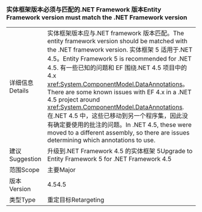 ### <a name="entity-framework-version-must-match-the-net-framework-version"></a><span data-ttu-id="72d74-101">实体框架版本必须与匹配的.NET Framework 版本</span><span class="sxs-lookup"><span data-stu-id="72d74-101">Entity Framework version must match the .NET Framework version</span></span>

|   |   |
|---|---|
|<span data-ttu-id="72d74-102">详细信息</span><span class="sxs-lookup"><span data-stu-id="72d74-102">Details</span></span>|<span data-ttu-id="72d74-103">实体框架版本应与.NET framework 版本匹配。</span><span class="sxs-lookup"><span data-stu-id="72d74-103">The entity framework version should be matched with the .NET framework version.</span></span> <span data-ttu-id="72d74-104">实体框架 5 适用于.NET 4.5。</span><span class="sxs-lookup"><span data-stu-id="72d74-104">Entity Framework 5 is recommended for .NET 4.5.</span></span> <span data-ttu-id="72d74-105">有一些已知的问题和 EF 围绕.NET 4.5 项目中的 4.x <xref:System.ComponentModel.DataAnnotations>。</span><span class="sxs-lookup"><span data-stu-id="72d74-105">There are some known issues with EF 4.x in a .NET 4.5 project around <xref:System.ComponentModel.DataAnnotations>.</span></span> <span data-ttu-id="72d74-106">在.NET 4.5 中，这些已移动到另一个程序集，因此没有确定要使用的批注的问题。</span><span class="sxs-lookup"><span data-stu-id="72d74-106">In .NET 4.5, these were moved to a different assembly, so there are issues determining which annotations to use.</span></span>|
|<span data-ttu-id="72d74-107">建议</span><span class="sxs-lookup"><span data-stu-id="72d74-107">Suggestion</span></span>|<span data-ttu-id="72d74-108">升级到.NET Framework 4.5 的实体框架 5</span><span class="sxs-lookup"><span data-stu-id="72d74-108">Upgrade to Entity Framework 5 for .NET Framework 4.5</span></span>|
|<span data-ttu-id="72d74-109">范围</span><span class="sxs-lookup"><span data-stu-id="72d74-109">Scope</span></span>|<span data-ttu-id="72d74-110">主要</span><span class="sxs-lookup"><span data-stu-id="72d74-110">Major</span></span>|
|<span data-ttu-id="72d74-111">版本</span><span class="sxs-lookup"><span data-stu-id="72d74-111">Version</span></span>|<span data-ttu-id="72d74-112">4.5</span><span class="sxs-lookup"><span data-stu-id="72d74-112">4.5</span></span>|
|<span data-ttu-id="72d74-113">类型</span><span class="sxs-lookup"><span data-stu-id="72d74-113">Type</span></span>|<span data-ttu-id="72d74-114">重定目标</span><span class="sxs-lookup"><span data-stu-id="72d74-114">Retargeting</span></span>|

